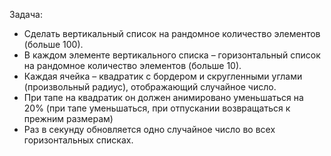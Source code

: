 Задача:
- Сделать вертикальный список на рандомное количество элементов (больше 100).
- В каждом элементе вертикального списка – горизонтальный список на рандомное количество элементов (больше 10).
- Каждая ячейка – квадратик с бордером и скругленными углами (произвольный радиус), отображающий случайное число.
- При тапе на квадратик он должен анимировано уменьшаться на 20% (при тапе уменьшаться, при отпускании возвращаться к прежним размерам)
- Раз в секунду обновляется одно случайное число во всех горизонтальных списках.

